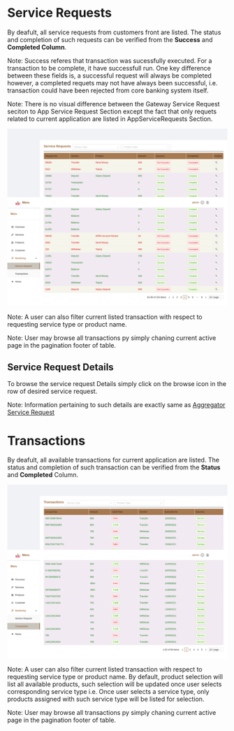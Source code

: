 # Service Requests

By deafult, all service requests from customers front are listed. The status and completion of such requests can be verified from the **Success** and **Completed Column**.

Note: Success referes that transaction was sucessfully executed. For a transaction to be complete, it have successfull run. One key difference between these fields is, a successful request will always be completed however, a completed requets may not have always been successful, i.e. transaction could have been rejected from core banking system itself.

Note: There is no visual difference between the Gateway Service Request seciton to App Service Request Section except the fact that only requets related to current application are listed in AppServiceRequests Section.

![app service request](images/app_service_request.png)

Note: A user can also filter current listed transaction with respect to requesting service type or product name.

Note: User may browse all transactions py simply chaning current active page in the pagination footer of table.

## Service Request Details

To browse the service request Details simply click on the browse icon in the row of desired service request.

Note: Information pertaining to such details are exactly same as [Aggregator Service Request](serviceRequests.md)

# Transactions


By deafult, all available transactions for current application are listed. The status and completion of such transaction can be verified from the **Status** and **Completed** Column.

![app transaction](images/app_transactions.png)

Note: A user can also filter current listed transaction with respect to requesting service type or product name. By default, product selection will list all available products, such selection will be updated once user selects corresponding service type i.e. Once user selects a service type, only products assigned with such service type will be listed for selection.

Note: User may browse all transactions py simply chaning current active page in the pagination footer of table.